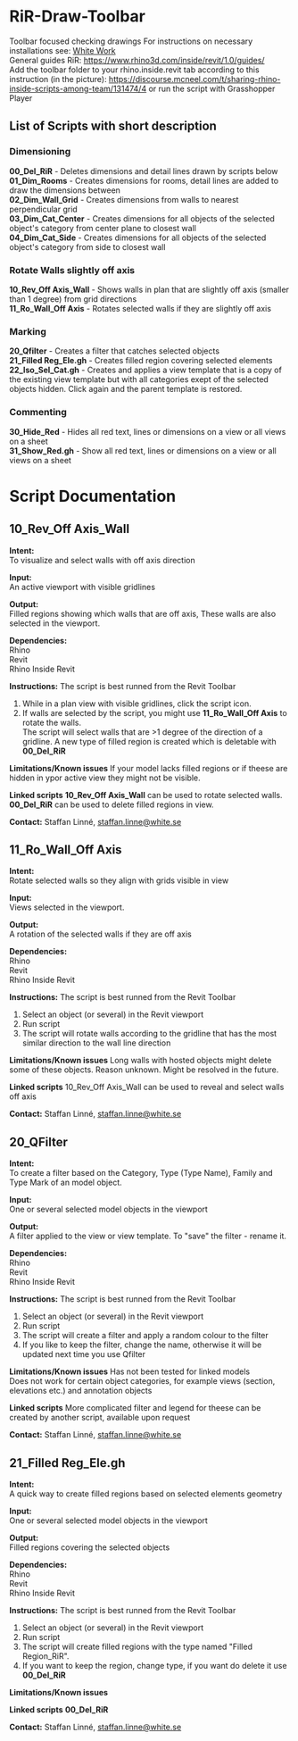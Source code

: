 # RiR-Draw-Toolbar
Toolbar focused checking drawings
For instructions on necessary installations see: [White Work](https://work.white.se/rhino-inside-revit/)  
General guides RiR: https://www.rhino3d.com/inside/revit/1.0/guides/  
Add the toolbar folder to your rhino.inside.revit tab according to this instruction (in the picture): https://discourse.mcneel.com/t/sharing-rhino-inside-scripts-among-team/131474/4 
or run the script with Grasshopper Player

## List of Scripts with short description

### Dimensioning
**00_Del_RiR** - Deletes dimensions and detail lines drawn by scripts below  
**01_Dim_Rooms** - Creates dimensions for rooms, detail lines are added to draw the dimensions between  
**02_Dim_Wall_Grid** - Creates dimensions from walls to nearest perpendicular grid  
**03_Dim_Cat_Center** - Creates dimensions for all objects of the selected object's category from center plane to closest wall  
**04_Dim_Cat_Side** - Creates dimensions for all objects of the selected object's category from side to closest wall  

### Rotate Walls slightly off axis
**10_Rev_Off Axis_Wall** - Shows walls in plan that are slightly off axis (smaller than 1 degree) from grid directions  
**11_Ro_Wall_Off Axis** - Rotates selected walls if they are slightly off axis

### Marking
**20_Qfilter** - Creates a filter that catches selected objects  
**21_Filled Reg_Ele.gh** - Creates filled region covering selected elements  
**22_Iso_Sel_Cat.gh** - Creates and applies a view template that is a copy of the existing view template but with all categories exept of the selected objects hidden. Click again and the parent template is restored. 

### Commenting
**30_Hide_Red** - Hides all red text, lines or dimensions on a view or all views on a sheet  
**31_Show_Red.gh** - Show all red text, lines or dimensions on a view or all views on a sheet




# Script Documentation

## 10_Rev_Off Axis_Wall

**Intent:**  
To visualize and select walls with off axis direction

**Input:**  
An active viewport with visible gridlines

**Output:**  
Filled regions showing which walls that are off axis, These walls are also selected in the viewport.

**Dependencies:**  
Rhino  
Revit  
Rhino Inside Revit  

**Instructions:**
The script is best runned from the Revit Toolbar
1. While in a plan view with visible gridlines, click the script icon.
2. If walls are selected by the script, you might use **11_Ro_Wall_Off Axis** to rotate the walls.   
The script will select walls that are >1 degree of the direction of a gridline.
A new type of filled region is created which is deletable with **00_Del_RiR**

**Limitations/Known issues** 
If your model lacks filled regions or if theese are hidden in ypor active view they might not be visible.

**Linked scripts**
**10_Rev_Off Axis_Wall** can be used to rotate selected walls. **00_Del_RiR** can be used to delete filled regions in view.

**Contact:** 
Staffan Linné, staffan.linne@white.se


## 11_Ro_Wall_Off Axis

**Intent:**  
Rotate selected walls so they align with grids visible in view

**Input:**  
Views selected in the viewport.

**Output:**  
A rotation of the selected walls if they are off axis

**Dependencies:**  
Rhino  
Revit  
Rhino Inside Revit  

**Instructions:**
The script is best runned from the Revit Toolbar

1. Select an object (or several) in the Revit viewport  
2. Run script  
3. The script will rotate walls according to the gridline that has the most similar direction to the wall line direction  

**Limitations/Known issues** 
Long walls with hosted objects might delete some of these objects. Reason unknown. Might be resolved in the future.

**Linked scripts**
10_Rev_Off Axis_Wall can be used to reveal and select walls off axis 

**Contact:** 
Staffan Linné, staffan.linne@white.se




## 20_QFilter

**Intent:**  
To create a filter based on the Category, Type (Type Name), Family and Type Mark of an model object. 

**Input:**  
One or several selected model objects in the viewport

**Output:**  
A filter applied to the view or view template. To "save" the filter - rename it.

**Dependencies:**  
Rhino  
Revit  
Rhino Inside Revit  

**Instructions:**
The script is best runned from the Revit Toolbar

1. Select an object (or several) in the Revit viewport  
2. Run script  
3. The script will create a filter and apply a random colour to the filter  
4. If you like to keep the filter, change the name, otherwise it will be updated next time you use Qfilter

**Limitations/Known issues** 
Has not been tested for linked models  
Does not work for certain object categories, for example views (section, elevations etc.) and annotation objects

**Linked scripts**
More complicated filter and legend for theese can be created by another script, available upon request

**Contact:** 
Staffan Linné, staffan.linne@white.se



## 21_Filled Reg_Ele.gh

**Intent:**  
A quick way to create filled regions based on selected elements geometry

**Input:**  
One or several selected model objects in the viewport

**Output:**  
Filled regions covering the selected objects

**Dependencies:**  
Rhino  
Revit  
Rhino Inside Revit  

**Instructions:**
The script is best runned from the Revit Toolbar

1. Select an object (or several) in the Revit viewport  
2. Run script  
3. The script will create filled regions with the type named "Filled Region_RiR". 
4. If you want to keep the region, change type, if you want do delete it use **00_Del_RiR**

**Limitations/Known issues** 

**Linked scripts**
**00_Del_RiR**

**Contact:** 
Staffan Linné, staffan.linne@white.se
